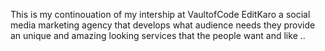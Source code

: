 This is my continouation of my intership at VaultofCode EditKaro a social media marketing agency that develops what audience needs they provide an unique and amazing looking services that the people want and like ..
 
 
